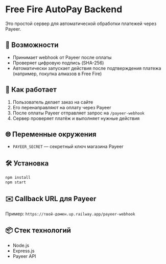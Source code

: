 # Free Fire AutoPay Backend

Это простой сервер для автоматической обработки платежей через Payeer.

## 🔧 Возможности

- Принимает webhook от Payeer после оплаты
- Проверяет цифровую подпись (SHA-256)
- Автоматически запускает действия после подтверждения платежа (например, покупка алмазов в Free Fire)

## 🚀 Как работает

1. Пользователь делает заказ на сайте
2. Его перенаправляют на оплату через Payeer
3. После оплаты Payeer отправляет запрос на `/payeer-webhook`
4. Сервер проверяет платёж и выполняет нужные действия

## 🌐 Переменные окружения

- `PAYEER_SECRET` — секретный ключ магазина Payeer

## 🛠 Установка

```bash
npm install
npm start
```

## ✉️ Callback URL для Payeer

Пример: `https://твой-домен.up.railway.app/payeer-webhook`

## 📦 Стек технологий

- Node.js
- Express.js
- Payeer API